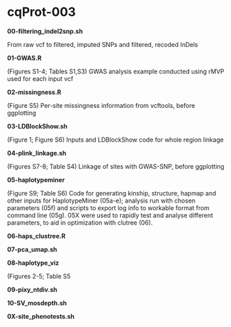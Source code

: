 # cqProt-003

**00-filtering_indel2snp.sh**

From raw vcf to filtered, imputed SNPs and filtered, recoded InDels

**01-GWAS.R**

(Figures S1-4; Tables S1,S3) GWAS analysis example conducted using rMVP used for each input vcf

**02-missingness.R**

(Figure S5) Per-site missingness information from vcftools, before ggplotting

**03-LDBlockShow.sh**

(Figure 1; Figure S6) Inputs and LDBlockShow code for whole region linkage

**04-plink_linkage.sh**

(Figures S7-8; Table S4) Linkage of sites with GWAS-SNP, before ggplotting

**05-haplotypeminer**

(Figure S9; Table S6) Code for generating kinship, structure, hapmap and other inputs for HaplotypeMiner (05a-e); analysis run with chosen parameters (05f) and scripts to export log info to workable format from command line (05g). 05X were used to rapidly test and analyse different parameters, to aid in optimization with clutree (06). 

**06-haps_clustree.R**

**07-pca_umap.sh**

**08-haplotype_viz**

(Figures 2-5; Table S5

**09-pixy_ntdiv.sh**

**10-SV_mosdepth.sh**

**0X-site_phenotests.sh**
